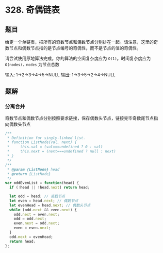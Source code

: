 # 328. 奇偶链表

## 题目

给定一个单链表，把所有的奇数节点和偶数节点分别排在一起。请注意，这里的奇数节点和偶数节点指的是节点编号的奇偶性，而不是节点的值的奇偶性。

请尝试使用原地算法完成。你的算法的空间复杂度应为 `O(1)`，时间复杂度应为 `O(nodes)，nodes` 为节点总数

输入: 1->2->3->4->5->NULL
输出: 1->3->5->2->4->NULL

## 题解

### 分离合并

奇数节点和偶数节点分别按照要求链接，保存偶数头节点，链接完毕奇数尾节点指向偶数头节点

```js
/**
 * Definition for singly-linked list.
 * function ListNode(val, next) {
 *     this.val = (val===undefined ? 0 : val)
 *     this.next = (next===undefined ? null : next)
 * }
 */
/**
 * @param {ListNode} head
 * @return {ListNode}
 */
var oddEvenList = function(head) {
  if (!head || !head.next) return head;

  let odd = head; // 奇数节点
  let even = head.next; // 偶数节点
  let evenHead = head.next; // 偶数头节点
  while (odd.next && even.next) {
    odd.next = even.next;
    odd = odd.next;
    even.next = odd.next;
    even = even.next;
  }
  odd.next = evenHead;
  return head;
};
```
